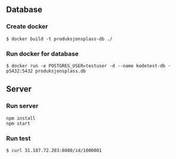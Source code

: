 
## Database
### Create docker 
```
$ docker build -t produksjonsplass-db ./ 
```
### Run docker for database
```
$ docker run -e POSTGRES_USER=testuser -d --name kodetest-db -p5432:5432 produksjonsplass.db
```

## Server
### Run server 
```
npm install
npm start
```
### Run test
```
$ curl 31.187.72.203:8080/id/1000001
```
